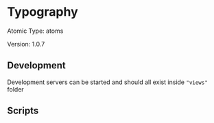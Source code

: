 # Typography

Atomic Type: atoms

Version: 1.0.7

## Development

Development servers can be started and should all exist inside `"views"` folder

## Scripts
